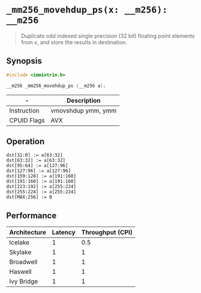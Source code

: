 `_mm256_movehdup_ps(x: __m256): __m256`
=======================================

> Duplicate odd indexed single precision (32 bit) floating point elements from x, and store the results in destination.

## Synopsis

```c
#include <immintrin.h>

__m256 _mm256_movehdup_ps (__m256 a);
```

| -           | Description        | 
| ----------- | ------------------ |
| Instruction | vmovshdup ymm, ymm |
| CPUID Flags | AVX                |

## Operation

```
dst[31:0] := a[63:32] 
dst[63:32] := a[63:32] 
dst[95:64] := a[127:96] 
dst[127:96] := a[127:96]
dst[159:128] := a[191:160] 
dst[191:160] := a[191:160] 
dst[223:192] := a[255:224] 
dst[255:224] := a[255:224]
dst[MAX:256] := 0
```

## Performance

| Architecture | Latency | Throughput (CPI) |
| ------------ | ------- | ---------------- |
| Icelake      | 1       | 0.5              |
| Skylake      | 1       | 1                |
| Broadwell    | 1       | 1                |
| Haswell      | 1       | 1                |
| Ivy Bridge   | 1       | 1                |
